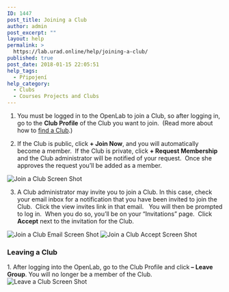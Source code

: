 ```yaml
---
ID: 1447
post_title: Joining a Club
author: admin
post_excerpt: ""
layout: help
permalink: >
  https://lab.urad.online/help/joining-a-club/
published: true
post_date: 2018-01-15 22:05:51
help_tags:
  - Připojení
help_category:
  - Clubs
  - Courses Projects and Clubs
---
```

1. You must be logged in to the OpenLab to join a Club, so after logging in, go to the <strong>Club Profile</strong> of the Club you want to join.  (Read more about how to <a title="Finding a Club" href="https://lab.urad.online/help/finding-a-club/">find a Club</a>.)

2. If the Club is public, click <strong>+ Join Now</strong>, and you will automatically become a member.  If the Club is private, click <strong>+ Request Membership</strong> and the Club administrator will be notified of your request.  Once she approves the request you’ll be added as a member.

<img class="alignnone wp-image-36183 size-full" src="https://openlab.citytech.cuny.edu/wp-content/uploads/2012/08/Joining_Course_1_v2.png" alt="Join a Club Screen Shot" />

3. A Club administrator may invite you to join a Club. In this case, check your email inbox for a notification that you have been invited to join the Club.  Click the view invites link in that email.   You will then be prompted to log in.  When you do so, you’ll be on your “Invitations” page.  Click <strong>Accept</strong> next to the invitation for the Club.

<img class="alignnone" src="https://openlab.citytech.cuny.edu/wp-content/uploads/2012/07/Joining_Course_2a.png" alt="Join a Club Email Screen Shot" />

<img class="alignnone wp-image-36450 size-full" src="https://openlab.citytech.cuny.edu/wp-content/uploads/2012/09/Joining_Club_2b_V2.png" alt="Join a Club Accept Screen Shot" />
<h3><strong>Leaving a Club</strong></h3>
1. After logging into the OpenLab, go to the Club Profile and click<strong> – Leave Group</strong>. You will no longer be a member of the Club.

<img class="alignnone wp-image-36451 size-full" src="https://openlab.citytech.cuny.edu/wp-content/uploads/2012/09/Joining_Club_3_V2.png" alt="Leave a Club Screen Shot" />